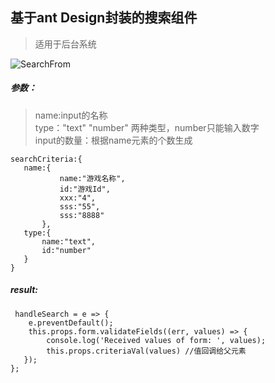## 基于ant Design封装的搜索组件 
> 适用于后台系统

![SearchFrom](https://img.xuewuzhijing.top/admin/SearchFrom.png)
 
 ##### 参数：
  > name:input的名称  
  type："text" "number" 两种类型，number只能输入数字  
  input的数量：根据name元素的个数生成
 ```
 searchCriteria:{
    name:{
            name:"游戏名称",
            id:"游戏Id",
            xxx:"4",
            sss:"55",
            sss:"8888"
        },
    type:{
        name:"text",
        id:"number"
    }
 }
 ```
 
 ##### result:
 
 ```
  handleSearch = e => {
     e.preventDefault();
     this.props.form.validateFields((err, values) => {
         console.log('Received values of form: ', values);
         this.props.criteriaVal(values) //值回调给父元素
    });
 };
  ```       